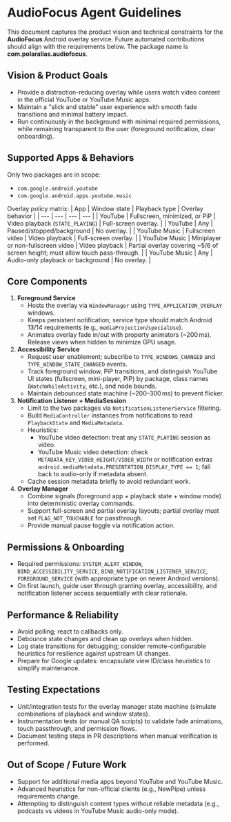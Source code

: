 # AudioFocus Agent Guidelines

This document captures the product vision and technical constraints for the **AudioFocus** Android overlay service. Future automated contributions should align with the requirements below. The package name is **com.polaralias.audiofocus**.

## Vision & Product Goals
- Provide a distraction-reducing overlay while users watch video content in the official YouTube or YouTube Music apps.
- Maintain a "slick and stable" user experience with smooth fade transitions and minimal battery impact.
- Run continuously in the background with minimal required permissions, while remaining transparent to the user (foreground notification, clear onboarding).

## Supported Apps & Behaviors
Only two packages are in scope:
- `com.google.android.youtube`
- `com.google.android.apps.youtube.music`

Overlay policy matrix:
| App | Window state | Playback type | Overlay behavior |
| --- | --- | --- | --- |
| YouTube | Fullscreen, minimized, or PiP | Video playback (`STATE_PLAYING`) | Full-screen overlay. |
| YouTube | Any | Paused/stopped/background | No overlay. |
| YouTube Music | Fullscreen video | Video playback | Full-screen overlay. |
| YouTube Music | Miniplayer or non-fullscreen video | Video playback | Partial overlay covering ~5/6 of screen height; must allow touch pass-through. |
| YouTube Music | Any | Audio-only playback or background | No overlay. |

## Core Components
1. **Foreground Service**
   - Hosts the overlay via `WindowManager` using `TYPE_APPLICATION_OVERLAY` windows.
   - Keeps persistent notification; service type should match Android 13/14 requirements (e.g., `mediaProjection`/`specialUse`).
   - Animates overlay fade in/out with property animators (~200 ms). Release views when hidden to minimize GPU usage.
2. **Accessibility Service**
   - Request user enablement; subscribe to `TYPE_WINDOWS_CHANGED` and `TYPE_WINDOW_STATE_CHANGED` events.
   - Track foreground window, PiP transitions, and distinguish YouTube UI states (fullscreen, mini-player, PiP) by package, class names (`WatchWhileActivity`, etc.), and node bounds.
   - Maintain debounced state machine (~200–300 ms) to prevent flicker.
3. **Notification Listener + MediaSession**
   - Limit to the two packages via `NotificationListenerService` filtering.
   - Build `MediaController` instances from notifications to read `PlaybackState` and `MediaMetadata`.
   - Heuristics:
     - YouTube video detection: treat any `STATE_PLAYING` session as video.
     - YouTube Music video detection: check `METADATA_KEY_VIDEO_HEIGHT/VIDEO_WIDTH` or notification extras `android.mediaMetadata.PRESENTATION_DISPLAY_TYPE == 1`; fall back to audio-only if metadata absent.
   - Cache session metadata briefly to avoid redundant work.
4. **Overlay Manager**
   - Combine signals (foreground app + playback state + window mode) into deterministic overlay commands.
   - Support full-screen and partial overlay layouts; partial overlay must set `FLAG_NOT_TOUCHABLE` for passthrough.
   - Provide manual pause toggle via notification action.

## Permissions & Onboarding
- Required permissions: `SYSTEM_ALERT_WINDOW`, `BIND_ACCESSIBILITY_SERVICE`, `BIND_NOTIFICATION_LISTENER_SERVICE`, `FOREGROUND_SERVICE` (with appropriate type on newer Android versions).
- On first launch, guide user through granting overlay, accessibility, and notification listener access sequentially with clear rationale.

## Performance & Reliability
- Avoid polling; react to callbacks only.
- Debounce state changes and clean up overlays when hidden.
- Log state transitions for debugging; consider remote-configurable heuristics for resilience against upstream UI changes.
- Prepare for Google updates: encapsulate view ID/class heuristics to simplify maintenance.

## Testing Expectations
- Unit/integration tests for the overlay manager state machine (simulate combinations of playback and window states).
- Instrumentation tests (or manual QA scripts) to validate fade animations, touch passthrough, and permission flows.
- Document testing steps in PR descriptions when manual verification is performed.

## Out of Scope / Future Work
- Support for additional media apps beyond YouTube and YouTube Music.
- Advanced heuristics for non-official clients (e.g., NewPipe) unless requirements change.
- Attempting to distinguish content types without reliable metadata (e.g., podcasts vs videos in YouTube Music audio-only mode).

